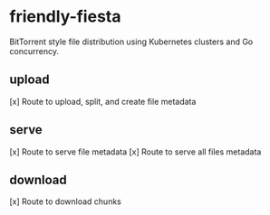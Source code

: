 # friendly-fiesta
BitTorrent style file distribution using Kubernetes clusters and Go concurrency.

## upload
[x] Route to upload, split, and create file metadata

## serve
[x] Route to serve file metadata
[x] Route to serve all files metadata

## download
[x] Route to download chunks 




